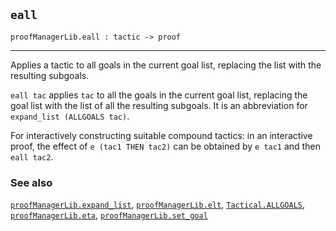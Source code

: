 ## `eall`

``` hol4
proofManagerLib.eall : tactic -> proof
```

------------------------------------------------------------------------

Applies a tactic to all goals in the current goal list, replacing the
list with the resulting subgoals.

`eall tac` applies `tac` to all the goals in the current goal list,
replacing the goal list with the list of all the resulting subgoals. It
is an abbreviation for `expand_list (ALLGOALS tac)`.

For interactively constructing suitable compound tactics: in an
interactive proof, the effect of `e (tac1 THEN tac2)` can be obtained by
`e tac1` and then `eall tac2`.

### See also

[`proofManagerLib.expand_list`](#proofManagerLib.expand_list),
[`proofManagerLib.elt`](#proofManagerLib.elt),
[`Tactical.ALLGOALS`](#Tactical.ALLGOALS),
[`proofManagerLib.eta`](#proofManagerLib.eta),
[`proofManagerLib.set_goal`](#proofManagerLib.set_goal)
